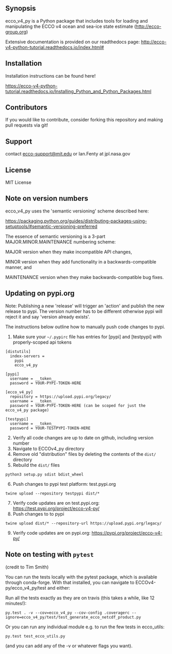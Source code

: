 ## Synopsis

ecco_v4_py is a Python package that includes tools for loading and manipulating the ECCO v4 ocean and sea-ice state estimate (http://ecco-group.org)

Extensive documentation is provided on our readthedocs page: 
http://ecco-v4-python-tutorial.readthedocs.io/index.html#

## Installation

Installation instructions can be found here!

https://ecco-v4-python-tutorial.readthedocs.io/Installing_Python_and_Python_Packages.html


## Contributors

If you would like to contribute, consider forking this repository and making pull requests via git!

## Support 

contact ecco-support@mit.edu or Ian.Fenty at jpl.nasa.gov

## License

MIT License


## Note on version numbers

ecco_v4_py uses the 'semantic versioning' scheme described here:

https://packaging.python.org/guides/distributing-packages-using-setuptools/#semantic-versioning-preferred

The essence of semantic versioning is a 3-part MAJOR.MINOR.MAINTENANCE numbering scheme:

MAJOR version when they make incompatible API changes,

MINOR version when they add functionality in a backwards-compatible manner, and

MAINTENANCE version when they make backwards-compatible bug fixes.


## Updating on pypi.org

Note: Publishing a new 'release' will trigger an 'action' and publish the new release to pypi. The version number has to be different otherwise pypi will reject it and say 'version already exists'.

The instructions below outline how to manually push code changes to pypi.

1. Make sure your ```~/.pypirc``` file has entries for [pypi] and [testpypi] with properly-scoped api tokens
```
[distutils]
  index-servers =
    pypi
    ecco_v4_py 

[pypi]
  username = __token__
  password = YOUR-PYPI-TOKEN-HERE

[ecco_v4_py]
  repository = https://upload.pypi.org/legacy/
  username = __token__
  password = YOUR-PYPI-TOKEN-HERE (can be scoped for just the ecco_v4_py package)

[testpypi]
  username = __token__
  password = YOUR-TESTPYPI-TOKEN-HERE
```
2. Verify all code changes are up to date on github, including version number
3. Navigate to ECCOv4_py directory
4. Remove old "distribution" files by deleting the contents of the ```dist/``` directory 
5. Rebuild the ```dist/``` files
```
python3 setup.py sdist bdist_wheel
```
6. Push changes to pypi test platform: test.pypi.org 
```
twine upload --repository testpypi dist/*
```
7. Verify code updates are on test.pypi.org: https://test.pypi.org/project/ecco-v4-py/
8. Push changes to to pypi
```
twine upload dist/* --repository-url https://upload.pypi.org/legacy/
```
9. Verify code updates are on pypi.org: https://pypi.org/project/ecco-v4-py/



## Note on testing with `pytest`

(credit to Tim Smith)


You can run the tests locally with the pytest package, which is available through conda-forge. With that installed, you can navigate to ECCOv4-py/ecco_v4_py/test and either:

Run all the tests exactly as they are on travis (this takes a while, like 12 minutes!):

```
py.test . -v --cov=ecco_v4_py --cov-config .coveragerc --ignore=ecco_v4_py/test/test_generate_ecco_netcdf_product.py
```

Or you can run any individual module e.g. to run the few tests in ecco_utils:

```
py.test test_ecco_utils.py

```

(and you can add any of the -v or whatever flags you want). 
